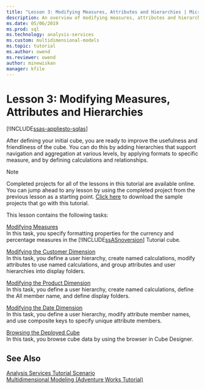 ```yaml
---
title: "Lesson 3: Modifying Measures, Attributes and Hierarchies | Microsoft Docs"
description: An overview of modifying measures, attributes and hierarchies of a cube for an Analysis Services project.
ms.date: 05/06/2019
ms.prod: sql
ms.technology: analysis-services
ms.custom: multidimensional-models
ms.topic: tutorial
ms.author: owend
ms.reviewer: owend
author: minewiskan
manager: kfile
---
```

# Lesson 3: Modifying Measures, Attributes and Hierarchies
[!INCLUDE[ssas-appliesto-sqlas](../includes/ssas-appliesto-sqlas.md)]

After defining your initial cube, you are ready to improve the usefulness and friendliness of the cube. You can do this by adding hierarchies that support navigation and aggregation at various levels, by applying formats to specific measure, and by defining calculations and relationships.  
  
> [!NOTE]  
> Completed projects for all of the lessons in this tutorial are available online. You can jump ahead to any lesson by using the completed project from the previous lesson as a starting point. [Click here](https://go.microsoft.com/fwlink/?LinkID=221866) to download the sample projects that go with this tutorial.  
  
This lesson contains the following tasks:  
  
[Modifying Measures](lesson-3-1-modifying-measures.md)  
In this task, you specify formatting properties for the currency and percentage measures in the [!INCLUDE[ssASnoversion](../includes/ssasnoversion-md.md)] Tutorial cube.  
  
[Modifying the Customer Dimension](lesson-3-2-modifying-the-customer-dimension.md)  
In this task, you define a user hierarchy, create named calculations, modify attributes to use named calculations, and group attributes and user hierarchies into display folders.  
  
[Modifying the Product Dimension](lesson-3-3-modifying-the-product-dimension.md)  
In this task, you define a user hierarchy, create named calculations, define the All member name, and define display folders.  
  
[Modifying the Date Dimension](lesson-3-4-modifying-the-date-dimension.md)  
In this task, you define a user hierarchy, modify attribute member names, and use composite keys to specify unique attribute members.  
  
[Browsing the Deployed Cube](lesson-3-5-browsing-the-deployed-cube.md)  
In this task, you browse cube data by using the browser in Cube Designer.  
  
## See Also  
[Analysis Services Tutorial Scenario](analysis-services-tutorial-scenario.md)  
[Multidimensional Modeling &#40;Adventure Works Tutorial&#41;](multidimensional-modeling-adventure-works-tutorial.md)  
  
  
  
